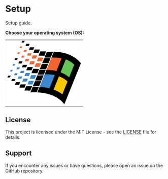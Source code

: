 # Setup

Setup guide.

**Choose your operating system (OS):**

<table>
    <tbody>
        <tr>
            <td>
                <a href="guides/WIN.md" title="Windows Setup">
                    <img src="img/win.jpg" height="200" alt="Windows">
                </a>
            </td>
        </tr>
    </tbody>
</table>

## License

This project is licensed under the MIT License - see the [LICENSE](LICENSE) file for details.

## Support

If you encounter any issues or have questions, please open an issue on the GitHub repository.